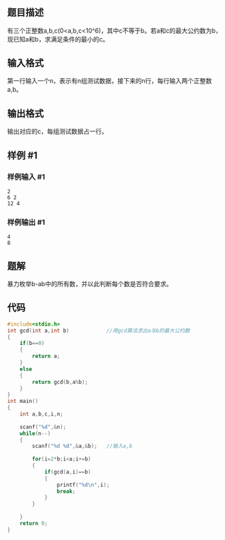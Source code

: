 # 
## 题目描述
有三个正整数a,b,c(0<a,b,c<10^6)，其中c不等于b。若a和c的最大公约数为b，现已知a和b，求满足条件的最小的c。

## 输入格式
第一行输入一个n，表示有n组测试数据，接下来的n行，每行输入两个正整数a,b。


## 输出格式

输出对应的c，每组测试数据占一行。

## 样例 #1

### 样例输入 #1

```
2
6 2
12 4

```

### 样例输出 #1

```
4
8

```


## 题解
暴力枚举b-ab中的所有数，并以此判断每个数是否符合要求。

## 代码
```cpp
#include<stdio.h>
int gcd(int a,int b)			//用gcd算法求出a与b的最大公约数 
{
	if(b==0)
	{
		return a;
	}
	else
	{
		return gcd(b,a%b);
	}
}
int main()
{
	int a,b,c,i,n;
	
	scanf("%d",&n);
	while(n--)
	{
		scanf("%d %d",&a,&b);	//输入a,b 
		
		for(i=2*b;i<a;i+=b)		 
		{
			if(gcd(a,i)==b)
			{
				printf("%d\n",i);
				break;
			}
		}
		
	}
	return 0;
}

```
